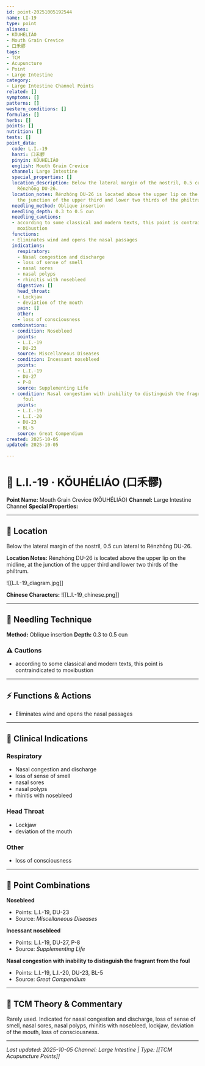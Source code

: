 ```yaml
---
id: point-20251005192544
name: LI-19
type: point
aliases:
- KǑUHÉLIÁO
- Mouth Grain Crevice
- 口禾髎
tags:
- TCM
- Acupuncture
- Point
- Large Intestine
category:
- Large Intestine Channel Points
related: []
symptoms: []
patterns: []
western_conditions: []
formulas: []
herbs: []
points: []
nutrition: []
tests: []
point_data:
  code: L.I.-19
  hanzi: 口禾髎
  pinyin: KǑUHÉLIÁO
  english: Mouth Grain Crevice
  channel: Large Intestine
  special_properties: []
  location_description: Below the lateral margin of the nostril, 0.5 cun lateral to
    Rénzhōng DU-26.
  location_notes: Rénzhōng DU-26 is located above the upper lip on the midline, at
    the junction of the upper third and lower two thirds of the philtrum.
  needling_method: Oblique insertion
  needling_depth: 0.3 to 0.5 cun
  needling_cautions:
  - according to some classical and modern texts, this point is contraindicated to
    moxibustion
  functions:
  - Eliminates wind and opens the nasal passages
  indications:
    respiratory:
    - Nasal congestion and discharge
    - loss of sense of smell
    - nasal sores
    - nasal polyps
    - rhinitis with nosebleed
    digestive: []
    head_throat:
    - Lockjaw
    - deviation of the mouth
    pain: []
    other:
    - loss of consciousness
  combinations:
  - condition: Nosebleed
    points:
    - L.I.-19
    - DU-23
    source: Miscellaneous Diseases
  - condition: Incessant nosebleed
    points:
    - L.I.-19
    - DU-27
    - P-8
    source: Supplementing Life
  - condition: Nasal congestion with inability to distinguish the fragrant from the
      foul
    points:
    - L.I.-19
    - L.I.-20
    - DU-23
    - BL-5
    source: Great Compendium
created: 2025-10-05
updated: 2025-10-05

---
```


# 📍 L.I.-19 · KǑUHÉLIÁO (口禾髎)

**Point Name:** Mouth Grain Crevice (KǑUHÉLIÁO)
**Channel:** Large Intestine Channel
**Special Properties:** 

---

## 📍 Location

Below the lateral margin of the nostril, 0.5 cun lateral to Rénzhōng DU-26.

**Location Notes:**
Rénzhōng DU-26 is located above the upper lip on the midline, at the junction of the upper third and lower two thirds of the philtrum.

![[L.I.-19_diagram.jpg]]

**Chinese Characters:** ![[L.I.-19_chinese.png]]

---

## 🔧 Needling Technique

**Method:** Oblique insertion
**Depth:** 0.3 to 0.5 cun

### ⚠️ Cautions
- according to some classical and modern texts, this point is contraindicated to moxibustion

---

## ⚡ Functions & Actions
- Eliminates wind and opens the nasal passages

---

## 🎯 Clinical Indications

### Respiratory
- Nasal congestion and discharge
- loss of sense of smell
- nasal sores
- nasal polyps
- rhinitis with nosebleed

### Head Throat
- Lockjaw
- deviation of the mouth

### Other
- loss of consciousness

---

## 🔗 Point Combinations

**Nosebleed**
- Points: L.I.-19, DU-23
- Source: *Miscellaneous Diseases*

**Incessant nosebleed**
- Points: L.I.-19, DU-27, P-8
- Source: *Supplementing Life*

**Nasal congestion with inability to distinguish the fragrant from the foul**
- Points: L.I.-19, L.I.-20, DU-23, BL-5
- Source: *Great Compendium*

---

## 🧬 TCM Theory & Commentary

Rarely used. Indicated for nasal congestion and discharge, loss of sense of smell, nasal sores, nasal polyps, rhinitis with nosebleed, lockjaw, deviation of the mouth, loss of consciousness.

---

*Last updated: 2025-10-05*
*Channel: Large Intestine | Type: [[TCM Acupuncture Points]]*
